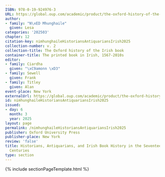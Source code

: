 ```yaml
---
ISBN: 978-0-19-924976-3
URL: https://global.oup.com/academic/product/the-oxford-history-of-the-irish-book-volume-ii-9780199249763?cc=ge&lang=3n#
author:
- family: "N\xED Mhunghaile"
  given: Lesa
categories: '202503'
chapter: 12
citation-key: nimhunghaileHistoriansAntiquariansIrish2025
collection-number: v. 2
collection-title: The Oxford history of the Irish book
container-title: The printed book in Irish, 1567-2010s
editor:
- family: Ciardha
  given: "\xC9amonn \xD3"
- family: Sewell
  given: Frank
- family: Titley
  given: Alan
event-place: New York
externalUrl: https://global.oup.com/academic/product/the-oxford-history-of-the-irish-book-volume-ii-9780199249763?cc=ge&lang=3n#
id: nimhunghaileHistoriansAntiquariansIrish2025
issued:
- day: 6
  month: 3
  year: 2025
layout: page
permalink: /nimhunghaileHistoriansAntiquariansIrish2025
publisher: Oxford University Press
publisher-place: New York
review: 'false'
title: Historians, Antiquarians, and Irish Book History in the Seventeenth and Eighteenth
  Centuries
type: section
---
```

{% include sectionPageTemplate.html %}